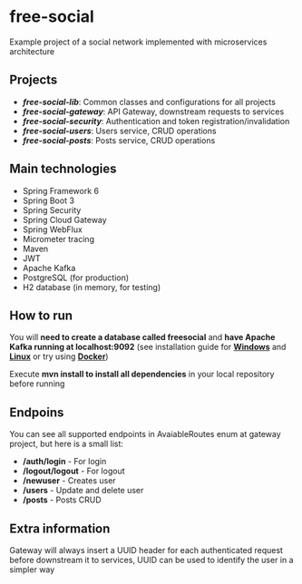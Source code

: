 # free-social

Example project of a social network implemented with microservices architecture

## Projects

* _**free-social-lib**_: Common classes and configurations for all projects
* _**free-social-gateway**_: API Gateway, downstream requests to services
* _**free-social-security**_: Authentication and token registration/invalidation
* _**free-social-users**_: Users service, CRUD operations
* _**free-social-posts**_: Posts service, CRUD operations

## Main technologies

* Spring Framework 6
* Spring Boot 3
* Spring Security
* Spring Cloud Gateway
* Spring WebFlux
* Micrometer tracing
* Maven
* JWT
* Apache Kafka
* PostgreSQL (for production)
* H2 database (in memory, for testing)

## How to run

You will **need to create a database called freesocial** and **have Apache Kafka running at localhost:9092** (see installation guide for **[Windows](https://www.geeksforgeeks.org/how-to-install-and-run-apache-kafka-on-windows/)** and **[Linux](https://www.geeksforgeeks.org/how-to-install-kafka-with-zookeeper-on-ubuntu/)** or try using **[Docker](https://www.conduktor.io/kafka/how-to-start-kafka-using-docker/)**)

Execute **mvn install to install all dependencies** in your local repository before running

## Endpoins

You can see all supported endpoints in AvaiableRoutes enum at gateway project, but here is a small list:

* **/auth/login** - For login
* **/logout/logout** - For logout
* **/newuser** - Creates user
* **/users** - Update and delete user
* **/posts** - Posts CRUD

## Extra information

Gateway will always insert a UUID header for each authenticated request before downstream it to services, UUID can be used to identify the user in a simpler way